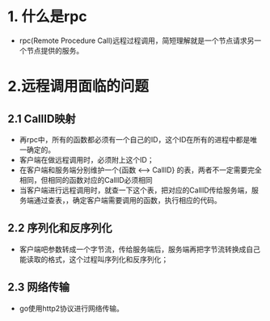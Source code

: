 # 1. 什么是rpc
* rpc(Remote Procedure Call)远程过程调用，简短理解就是一个节点请求另一个节点提供的服务。
# 2.远程调用面临的问题
## 2.1 CallID映射
* 再rpc中，所有的函数都必须有一个自己的ID，这个ID在所有的进程中都是唯一确定的。
* 客户端在做远程调用时，必须附上这个ID；
* 在客户端和服务端分别维护一个{函数 <--> CallID} 的表，两者不一定需要完全相同，但相同的函数对应的CallID必须相同
* 当客户端进行远程调用时，就查一下这个表，把对应的CallID传给服务端，服务端通过查表，，确定客户端需要调用的函数，执行相应的代码。
## 2.2 序列化和反序列化
* 客户端吧参数转成一个字节流，传给服务端后，服务端再把字节流转换成自己能读取的格式，这个过程叫序列化和反序列化；
## 2.3 网络传输
* go使用http2协议进行网络传输。
